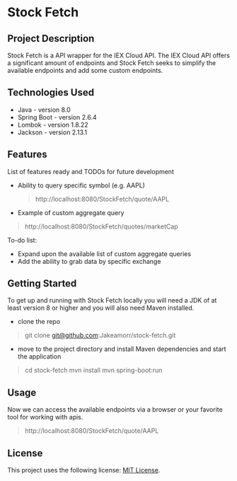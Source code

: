 # Stock Fetch

## Project Description

Stock Fetch is a API wrapper for the IEX Cloud API. The IEX Cloud API offers a significant amount of endpoints and Stock Fetch seeks to simplify the available endpoints and add some custom endpoints.
## Technologies Used

* Java - version 8.0
* Spring Boot - version 2.6.4
* Lombok - version 1.8.22
* Jackson - version 2.13.1

## Features

List of features ready and TODOs for future development
* Ability to query specific symbol (e.g. AAPL)
   > http://localhost:8080/StockFetch/quote/AAPL
* Example of custom aggregate query
> http://localhost:8080/StockFetch/quotes/marketCap

To-do list:
* Expand upon the available list of custom aggregate queries
* Add the ability to grab data by specific exchange

## Getting Started
   
To get up and running with Stock Fetch locally you will need a JDK of at least version 8 or higher and you will also need Maven installed.

- clone the repo
> git clone git@github.com:Jakeamorr/stock-fetch.git
- move to the project directory and install Maven dependencies and start the application
> cd stock-fetch
> mvn install
> mvn spring-boot:run

## Usage

Now we can access the available endpoints via a browser or your favorite tool for working with apis.
> http://localhost:8080/StockFetch/quote/AAPL

## License

This project uses the following license: [MIT License](<https://opensource.org/licenses/MIT>).
